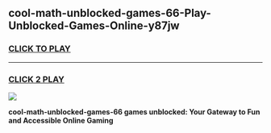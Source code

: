 
## cool-math-unblocked-games-66-Play-Unblocked-Games-Online-y87jw
<h3>
<a href="https://premium76.site?title=cool-math-unblocked-games-66&ref=25A">CLICK TO PLAY</a></h3>
<hr>

<h3>
<a href="https://premium76.site?title=cool-math-unblocked-games-66&ref=25A">CLICK 2 PLAY</a>
  
</h3>

<a href="https://premium76.site?title=cool-math-unblocked-games-66&ref=25A"><img src="https://clearcache.store/games.png"></a>


**cool-math-unblocked-games-66 games unblocked: Your Gateway to Fun and Accessible Online Gaming**
